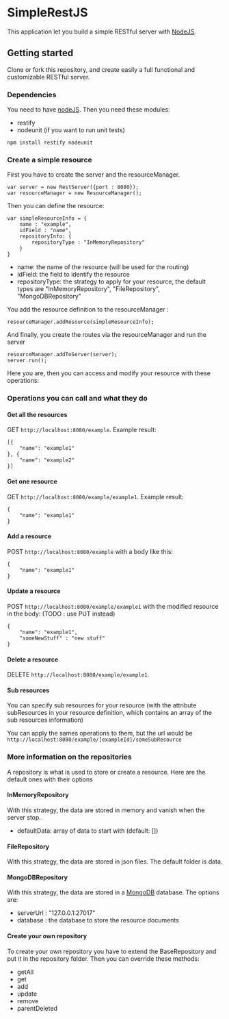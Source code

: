 # SimpleRestJS

This application let you build a simple RESTful server with [NodeJS](http://nodejs.org/).

## Getting started

Clone or fork this repository, and create easily a full functional and customizable RESTful server.

### Dependencies

You need to have [nodeJS](http://nodejs.org/). Then you need these modules:

* restify
* nodeunit (if you want to run unit tests)

`npm install restify nodeunit`

### Create a simple resource

First you have to create the server and the resourceManager.

    var server = new RestServer({port : 8080});
    var resourceManager = new ResourceManager();

Then you can define the resource:

    var simpleResourceInfo = {
        name : "example",
        idField : "name",
        repositoryInfo: {
            repositoryType : "InMemoryRepository"
        }
    }

* name: the name of the resource (will be used for the routing)
* idField: the field to identify the resource
* repositoryType: the strategy to apply for your resource, the default types are "InMemoryRepository", "FileRepository", "MongoDBRepository"

You add the resource definition to the resourceManager :

`resourceManager.addResource(simpleResourceInfo);`

And finally, you create the routes via the resourceManager and run the server

    resourceManager.addToServer(server);
    server.run();

Here you are, then you can access and modify your resource with these operations:

### Operations you can call and what they do

#### Get all the resources

GET `http://localhost:8080/example`. Example result:

    [{
        "name": "example1"
    }, {
        "name": "example2"
    }]

#### Get one resource

GET `http://localhost:8080/example/example1`. Example result:

    {
        "name": "example1"
    }

#### Add a resource

POST `http://localhost:8080/example` with a body like this:

    {
        "name": "example1"
    }

#### Update a resource

POST `http://localhost:8080/example/example1` with the modified resource in the body: (TODO : use PUT instead)

    {
        "name": "example1",
        "someNewStuff" : "new stuff"
    }

#### Delete a resource

DELETE `http://localhost:8080/example/example1`.

#### Sub resources

You can specify sub resources for your resource (with the attribute subResources in your resource definition,
which contains an array of the sub resources information)

You can apply the sames operations to them, but the url would be `http://localhost:8080/example/[exampleId]/someSubResource`

### More information on the repositories

A repository is what is used to store or create a resource. Here are the default ones with their options

#### InMemoryRepository

With this strategy, the data are stored in memory and vanish when the server stop.

* defaultData: array of data to start with (default: [])

#### FileRepository

With this strategy, the data are stored in json files. The default folder is data.

#### MongoDBRepository

With this strategy, the data are stored in a [MongoDB](https://www.mongodb.org/) database. The options are:

* serverUrl : "127.0.0.1:27017"
* database : the database to store the resource documents

#### Create your own repository

To create your own repository you have to extend the BaseRepository and put it in the repository folder.
Then you can override these methods:

* getAll
* get
* add
* update
* remove
* parentDeleted